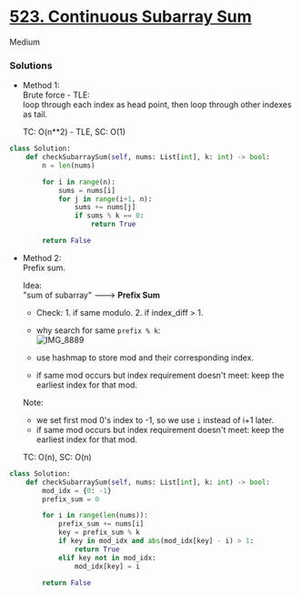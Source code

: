# [523. Continuous Subarray Sum](https://leetcode.com/problems/continuous-subarray-sum/description/?envType=company&envId=facebook&favoriteSlug=facebook-thirty-days)

Medium

### Solutions

- Method 1:\
  Brute force - TLE:\
  loop through each index as head point, then loop through other indexes as tail.

  TC: O(n**2) - TLE, SC: O(1)

```python
class Solution:
    def checkSubarraySum(self, nums: List[int], k: int) -> bool:
        n = len(nums)

        for i in range(n):
            sums = nums[i]
            for j in range(i+1, n):
                sums += nums[j]
                if sums % k == 0:
                    return True

        return False
```


- Method 2:\
  Prefix sum.

  Idea:\
  "sum of subarray" ---> **Prefix Sum**
  - Check: 1. if same modulo. 2. if index_diff > 1.
  - why search for same `prefix % k`:\
    ![IMG_8889](https://github.com/user-attachments/assets/f31f574e-469a-4940-ad05-7884560e19d0)

  - use hashmap to store mod and their corresponding index.
  - if same mod occurs but index requirement doesn't meet: keep the earliest index for that mod.

  Note:
  - we set first mod 0's index to -1, so we use `i` instead of  i+1 later.
  - if same mod occurs but index requirement doesn't meet: keep the earliest index for that mod.

  TC: O(n), SC: O(n)

```python
class Solution:
    def checkSubarraySum(self, nums: List[int], k: int) -> bool: 
        mod_idx = {0: -1}
        prefix_sum = 0

        for i in range(len(nums)):
            prefix_sum += nums[i]
            key = prefix_sum % k
            if key in mod_idx and abs(mod_idx[key] - i) > 1:
                return True
            elif key not in mod_idx:
                mod_idx[key] = i 

        return False
        
```
